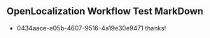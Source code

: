 ## OpenLocalization Workflow Test MarkDown
* 0434aace-e05b-4607-9516-4a19e30e9471 thanks!

<!--HONumber=Sep16_HO1-->


